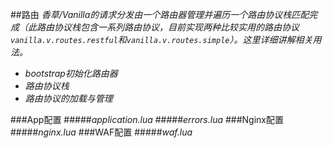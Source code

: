 ##路由
*香草/Vanilla的请求分发由一个路由器管理并遍历一个路由协议栈匹配完成（此路由协议栈包含一系列路由协议，目前实现两种比较实用的路由协议```vanilla.v.routes.restful```和```vanilla.v.routes.simple```）。这里详细讲解相关用法。*
- *bootstrap初始化路由器*
- *路由协议栈*
- *路由协议的加载与管理*

###App配置
#####*application.lua*
#####*errors.lua*
###Nginx配置
#####*nginx.lua*
###WAF配置
#####*waf.lua*

